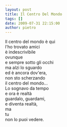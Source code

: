 ```yaml
---
layout: post
title: Il Centro Del Mondo
tags: []
date: 2009-07-31 22:15:00
author: pietro
---
```

Il centro del mondo è qui<br/>l'ho trovato amici<br/>è indescrivibile<br/>ovunque<br/>e sempre sotto gli occhi<br/>ma alzi lo sguardo<br/>ed è ancora dov'era,<br/>non sto scherzando<br/>il centro del mondo...<br/>Lo sognavo da tempo<br/>e ora è realtà<br/>guardalo, guardami,<br/>e diventa realtà,<br/>ma<br/>tu<br/>non lo puoi vedere.
